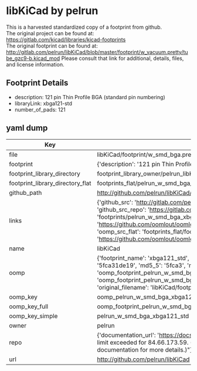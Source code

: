 # libKiCad by pelrun  
This is a harvested standardized copy of a footprint from github.  
The original project can be found at:  
https://gitlab.com/kicad/libraries/kicad-footprints  
The original footprint can be found at:
http://gitlab.com/pelrun/libKiCad/blob/master/footprint/w_vacuum.pretty/tube_gzc9-b.kicad_mod
Please consult that link for additional, details, files, and license information.  
## Footprint Details
* description: 121 pin Thin Profile BGA (standard pin numbering)  
* libraryLink: xbga121-std  
* number_of_pads: 121  
## yaml dump  
| Key | Value |  
| --- | --- |  
| file | libKiCad/footprint/w_smd_bga.pretty/xbga121-std.kicad_mod |  
| footprint | {'description': '121 pin Thin Profile BGA (standard pin numbering)', 'libraryLink': 'xbga121-std', 'number_of_pads': 121} |  
| footprint_library_directory | footprint_library_owner/pelrun_libKiCad |  
| footprint_library_directory_flat | footprints_flat/pelrun_w_smd_bga_xbga121_std/working |  
| github_path | http://github.com/pelrun/libKiCad/blob/master/footprint/w_smd_bga.pretty/xbga121-std.kicad_mod |  
| links | {'github_src': 'http://gitlab.com/pelrun/libKiCad/blob/master/footprint/w_vacuum.pretty/tube_gzc9-b.kicad_mod', 'github_src_repo': 'https://gitlab.com/kicad/libraries/kicad-footprints', 'oomp_bot': 'footprints/pelrun_w_smd_bga_xbga121_std/working', 'oomp_bot_github': 'https://github.com/oomlout/oomlout_oomp_footprint_bot/tree/main/footprints/pelrun_w_smd_bga_xbga121_std/working', 'oomp_src_flat': 'footprints_flat/footprints_flat/pelrun_w_smd_bga_xbga121_std/working', 'oomp_src_flat_github': 'https://github.com/oomlout/oomlout_oomp_footprint_src/tree/main/footprints_flat/pelrun_w_smd_bga_xbga121_std/working'} |  
| name | libKiCad |  
| oomp | {'footprint_name': 'xbga121_std', 'library_name': 'w_smd_bga', 'md5': '5fca31de195e58e92c29597ea0ead338', 'md5_10': '5fca31de19', 'md5_5': '5fca3', 'md5_6': '5fca31', 'oomp_key': 'oomp_pelrun_w_smd_bga_xbga121_std', 'oomp_key_extra': 'oomp_footprint_pelrun_w_smd_bga_xbga121_std', 'oomp_key_full': 'oomp_footprint_pelrun_w_smd_bga_xbga121_std_5fca31', 'oomp_key_simple': 'pelrun_w_smd_bga_xbga121_std', 'original_filename': 'libKiCad/footprint/w_smd_bga.pretty/xbga121-std.kicad_mod', 'owner_name': 'pelrun'} |  
| oomp_key | oomp_pelrun_w_smd_bga_xbga121_std |  
| oomp_key_full | oomp_footprint_pelrun_w_smd_bga_xbga121_std |  
| oomp_key_simple | pelrun_w_smd_bga_xbga121_std |  
| owner | pelrun |  
| repo | {'documentation_url': 'https://docs.github.com/rest/overview/resources-in-the-rest-api#rate-limiting', 'message': "API rate limit exceeded for 84.66.173.59. (But here's the good news: Authenticated requests get a higher rate limit. Check out the documentation for more details.)"} |  
| url | http://github.com/pelrun/libKiCad |  

